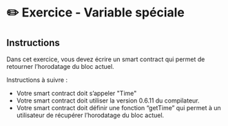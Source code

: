 # ✏️ Exercice - Variable spéciale

## Instructions

Dans cet exercice, vous devez écrire un smart contract qui permet de retourner l’horodatage du bloc actuel.

Instructions à suivre :

- Votre smart contract doit s’appeler "Time"
- Votre smart contract doit utiliser la version 0.6.11 du compilateur.
- Votre smart contract doit définir une fonction “getTime” qui permet à un utilisateur de récupérer l’horodatage du bloc actuel.
